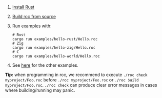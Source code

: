 
1. [Install Rust](https://rustup.rs/)
2. [Build roc from source](../BUILDING_FROM_SOURCE.md)
3. Run examples with:

    ```
    # Rust
    cargo run examples/hello-rust/Hello.roc
    # Zig
    cargo run examples/hello-zig/Hello.roc
    # C
    cargo run examples/hello-world/Hello.roc
    ```

4. See [here](../README.md#examples) for the other examples.

**Tip:** when programming in roc, we recommend to execute `./roc check myproject/Foo.roc` before `./roc myproject/Foo.roc` or `./roc build myproject/Foo.roc`. `./roc check` can produce clear error messages in cases where building/running may panic.
